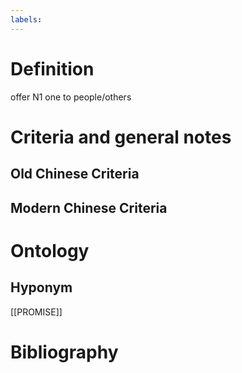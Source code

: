 ```yaml
---
labels: 
---
```


# Definition
offer N1 one to people/others
# Criteria and general notes
## Old Chinese Criteria

## Modern Chinese Criteria

# Ontology

## Hyponym
[[PROMISE]]
# Bibliography